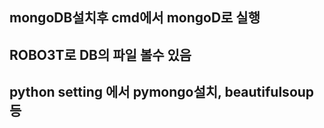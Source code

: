 ## mongoDB설치후 cmd에서 mongoD로 실행
## ROBO3T로 DB의 파일 볼수 있음
## python setting 에서 pymongo설치, beautifulsoup 등
